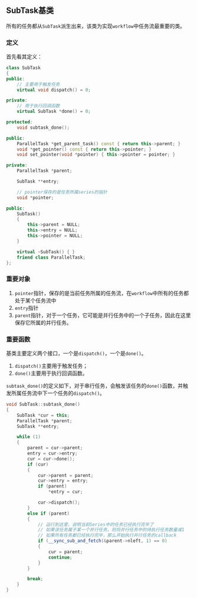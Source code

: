 ## SubTask基类

所有的任务都从`SubTask`派生出来，该类为实现`workflow`中任务流最重要的类。

### 定义

首先看其定义：

```c++
class SubTask
{
public:
	// 主要用于触发任务
	virtual void dispatch() = 0;

private:
	// 用于执行回调函数
	virtual SubTask *done() = 0;

protected:
	void subtask_done();

public:
	ParallelTask *get_parent_task() const { return this->parent; }
	void *get_pointer() const { return this->pointer; }
	void set_pointer(void *pointer) { this->pointer = pointer; }

private:
	ParallelTask *parent;

	SubTask **entry;

	// pointer保存的是任务所属series的指针
	void *pointer;

public:
	SubTask()
	{
		this->parent = NULL;
		this->entry = NULL;
		this->pointer = NULL;
	}

	virtual ~SubTask() { }
	friend class ParallelTask;
};
```

### 重要对象

1. `pointer`指针，保存的是当前任务所属的任务流，在`workflow`中所有的任务都处于某个任务流中
2. `entry`指针
3. `parent`指针，对于一个任务，它可能是并行任务中的一个子任务，因此在这里保存它所属的并行任务。

### 重要函数

基类主要定义两个接口，一个是`dispatch()`，一个是`done()`。

1. `dispatch()`主要用于触发任务；
2. `done()`主要用于执行回调函数。

`subtask_done()`的定义如下，对于串行任务，会触发该任务的`done()`函数，并触发所属任务流中下一个任务的`dispatch()`。

```c++
void SubTask::subtask_done()
{
	SubTask *cur = this;
	ParallelTask *parent;
	SubTask **entry;

	while (1)
	{
		parent = cur->parent;
		entry = cur->entry;
		cur = cur->done();
		if (cur)
		{
			cur->parent = parent;
			cur->entry = entry;
			if (parent)
				*entry = cur;

			cur->dispatch();
		}
		else if (parent)
		{
			// 运行到这里，说明当前Series中的任务已经执行完毕了
			// 如果该任务属于某一个并行任务，则将并行任务中的待执行任务数量减1
			// 如果所有任务都已经执行完毕，那么开始执行并行任务的callback
			if (__sync_sub_and_fetch(&parent->nleft, 1) == 0)
			{
				cur = parent;
				continue;
			}
		}

		break;
	}
}
```